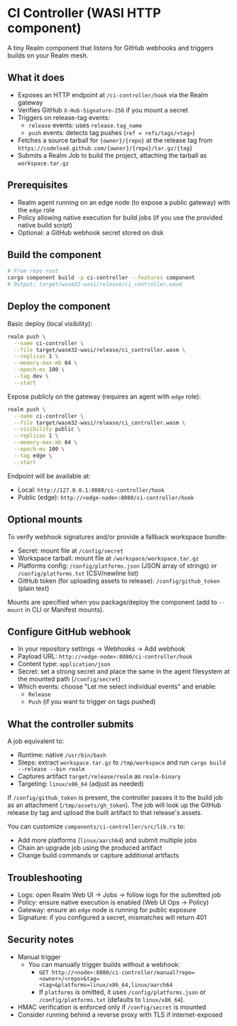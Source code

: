 # CI Controller (WASI HTTP component)

A tiny Realm component that listens for GitHub webhooks and triggers builds on your Realm mesh.

## What it does
- Exposes an HTTP endpoint at `/ci-controller/hook` via the Realm gateway
- Verifies GitHub `X-Hub-Signature-256` if you mount a secret
- Triggers on release-tag events:
  - `release` events: uses `release.tag_name`
  - `push` events: detects tag pushes (`ref = refs/tags/<tag>`)
- Fetches a source tarball for `{owner}/{repo}` at the release tag from `https://codeload.github.com/{owner}/{repo}/tar.gz/{tag}`
- Submits a Realm Job to build the project, attaching the tarball as `workspace.tar.gz`

## Prerequisites
- Realm agent running on an edge node (to expose a public gateway) with the `edge` role
- Policy allowing native execution for build jobs (if you use the provided native build script)
- Optional: a GitHub webhook secret stored on disk

## Build the component
```bash
# From repo root
cargo component build -p ci-controller --features component
# Output: target/wasm32-wasi/release/ci_controller.wasm
```

## Deploy the component
Basic deploy (local visibility):
```bash
realm push \
  --name ci-controller \
  --file target/wasm32-wasi/release/ci_controller.wasm \
  --replicas 1 \
  --memory-max-mb 64 \
  --epoch-ms 100 \
  --tag dev \
  --start
```

Expose publicly on the gateway (requires an agent with `edge` role):
```bash
realm push \
  --name ci-controller \
  --file target/wasm32-wasi/release/ci_controller.wasm \
  --visibility public \
  --replicas 1 \
  --memory-max-mb 64 \
  --epoch-ms 100 \
  --tag edge \
  --start
```

Endpoint will be available at:
- Local: `http://127.0.0.1:8080/ci-controller/hook`
- Public (edge): `http://<edge-node>:8080/ci-controller/hook`

## Optional mounts
To verify webhook signatures and/or provide a fallback workspace bundle:
- Secret: mount file at `/config/secret`
- Workspace tarball: mount file at `/workspace/workspace.tar.gz`
- Platforms config: `/config/platforms.json` (JSON array of strings) or `/config/platforms.txt` (CSV/newline list)
- GitHub token (for uploading assets to release): `/config/github_token` (plain text)

Mounts are specified when you package/deploy the component (add to `--mount` in CLI or Manifest mounts).

## Configure GitHub webhook
- In your repository settings → Webhooks → Add webhook
- Payload URL: `http://<edge-node>:8080/ci-controller/hook`
- Content type: `application/json`
- Secret: set a strong secret and place the same in the agent filesystem at the mounted path (`/config/secret`)
- Which events: choose "Let me select individual events" and enable:
  - `Release`
  - `Push` (if you want to trigger on tags pushed)

## What the controller submits
A job equivalent to:
- Runtime: native `/usr/bin/bash`
- Steps: extract `workspace.tar.gz` to `/tmp/workspace` and run `cargo build --release --bin realm`
- Captures artifact `target/release/realm` as `realm-binary`
- Targeting: `linux/x86_64` (adjust as needed)

If `/config/github_token` is present, the controller passes it to the build job as an attachment (`/tmp/assets/gh_token`). The job will look up the GitHub release by tag and upload the built artifact to that release's assets.

You can customize `components/ci-controller/src/lib.rs` to:
- Add more platforms (`linux/aarch64`) and submit multiple jobs
- Chain an upgrade job using the produced artifact
- Change build commands or capture additional artifacts

## Troubleshooting
- Logs: open Realm Web UI → Jobs → follow logs for the submitted job
- Policy: ensure native execution is enabled (Web UI Ops → Policy)
- Gateway: ensure an `edge` node is running for public exposure
- Signature: if you configured a secret, mismatches will return 401

## Security notes
- Manual trigger
  - You can manually trigger builds without a webhook:
    - `GET http://<node>:8080/ci-controller/manual?repo=<owner>/<repo>&tag=<tag>&platforms=linux/x86_64,linux/aarch64`
    - If `platforms` is omitted, it uses `/config/platforms.json` or `/config/platforms.txt` (defaults to `linux/x86_64`).
- HMAC verification is enforced only if `/config/secret` is mounted
- Consider running behind a reverse proxy with TLS if internet-exposed

